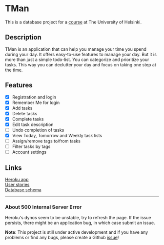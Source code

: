 # TMan
This is a database project for a [course](https://materiaalit.github.io/tsoha-18/) at The University of Helsinki.

## Description
TMan is an application that can help you manage your time you spend during your day. It offers 
easy-to-use features to manage your day. But it is more than just a simple todo-list. You can categorize 
and prioritize your tasks. This way you can declutter your day and focus on taking one 
step at the time.

## Features
- [x] Registration and login
- [x] Remember Me for login
- [x] Add tasks
- [x] Delete tasks
- [x] Complete tasks
- [x] Edit task description
- [ ] Undo completion of tasks
- [x] View Today, Tomorrow and Weekly task lists
- [ ] Assign/remove tags to/from tasks
- [ ] Filter tasks by tags
- [ ] Account settings

## Links
[Heroku app](https://tsoha-tman.herokuapp.com)  
[User stories](docs/user-stories.md)  
[Database schema](docs/img/db-schema.png)  

---

### About 500 Internal Server Error
Heroku's dynos seem to be unstable, try to refresh the page. If the issue persists, there might be
an application bug, in which case submit an issue.

**Note**: This project is still under active development and if you have any problems or find any
bugs, please create a Github [issue](https://github.com/doc97/tman/issues)!
